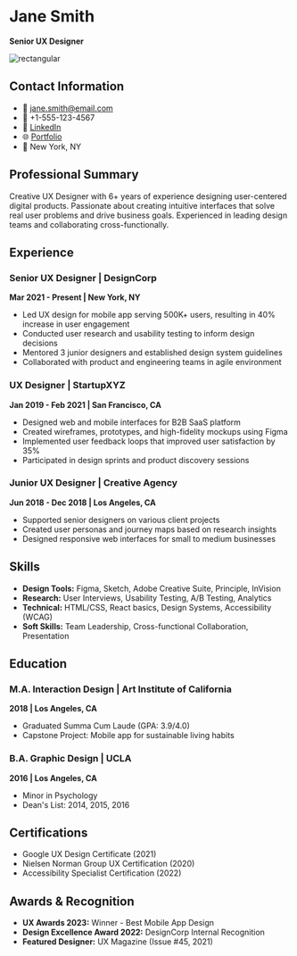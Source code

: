 # Jane Smith
**Senior UX Designer**

![rectangular](https://images.unsplash.com/photo-1494790108755-2616b612b002?w=300&h=400&fit=crop&crop=face)

## Contact Information
- 📧 jane.smith@email.com
- 📱 +1-555-123-4567
- 🔗 [LinkedIn](https://linkedin.com/in/janesmith)
- 🌐 [Portfolio](https://janesmith.design)
- 📍 New York, NY

## Professional Summary
Creative UX Designer with 6+ years of experience designing user-centered digital products. Passionate about creating intuitive interfaces that solve real user problems and drive business goals. Experienced in leading design teams and collaborating cross-functionally.

## Experience

### Senior UX Designer | DesignCorp
**Mar 2021 - Present | New York, NY**
- Led UX design for mobile app serving 500K+ users, resulting in 40% increase in user engagement
- Conducted user research and usability testing to inform design decisions
- Mentored 3 junior designers and established design system guidelines
- Collaborated with product and engineering teams in agile environment

### UX Designer | StartupXYZ
**Jan 2019 - Feb 2021 | San Francisco, CA**
- Designed web and mobile interfaces for B2B SaaS platform
- Created wireframes, prototypes, and high-fidelity mockups using Figma
- Implemented user feedback loops that improved user satisfaction by 35%
- Participated in design sprints and product discovery sessions

### Junior UX Designer | Creative Agency
**Jun 2018 - Dec 2018 | Los Angeles, CA**
- Supported senior designers on various client projects
- Created user personas and journey maps based on research insights
- Designed responsive web interfaces for small to medium businesses

## Skills
- **Design Tools:** Figma, Sketch, Adobe Creative Suite, Principle, InVision
- **Research:** User Interviews, Usability Testing, A/B Testing, Analytics
- **Technical:** HTML/CSS, React basics, Design Systems, Accessibility (WCAG)
- **Soft Skills:** Team Leadership, Cross-functional Collaboration, Presentation

## Education

### M.A. Interaction Design | Art Institute of California
**2018 | Los Angeles, CA**
- Graduated Summa Cum Laude (GPA: 3.9/4.0)
- Capstone Project: Mobile app for sustainable living habits

### B.A. Graphic Design | UCLA
**2016 | Los Angeles, CA**
- Minor in Psychology
- Dean's List: 2014, 2015, 2016

## Certifications
- Google UX Design Certificate (2021)
- Nielsen Norman Group UX Certification (2020)
- Accessibility Specialist Certification (2022)

## Awards & Recognition
- **UX Awards 2023:** Winner - Best Mobile App Design
- **Design Excellence Award 2022:** DesignCorp Internal Recognition
- **Featured Designer:** UX Magazine (Issue #45, 2021)
